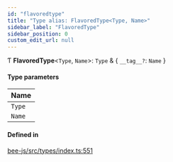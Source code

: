 ```yaml
---
id: "flavoredtype"
title: "Type alias: FlavoredType<Type, Name>"
sidebar_label: "FlavoredType"
sidebar_position: 0
custom_edit_url: null
---
```


Ƭ **FlavoredType**<`Type`, `Name`\>: `Type` & { `__tag__?`: `Name`  }

#### Type parameters

| Name |
| :------ |
| `Type` |
| `Name` |

#### Defined in

[bee-js/src/types/index.ts:551](https://github.com/ethersphere/bee-js/blob/ae6a776/src/types/index.ts#L551)
